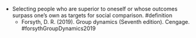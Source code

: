 - Selecting people who are superior to oneself or whose outcomes surpass one’s own as targets for social comparison. #definition
	- Forsyth, D. R. (2019). Group dynamics (Seventh edition). Cengage. #forsythGroupDynamics2019